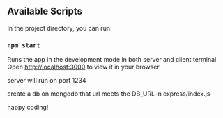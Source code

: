 ## Available Scripts

In the project directory, you can run:

### `npm start`

Runs the app in the development mode in both server and client terminal\
Open [http://localhost:3000](http://localhost:3000) to view it in your browser.

server will run on port 1234

create a db on mongodb that url meets the DB_URL in express/index.js

happy coding!
